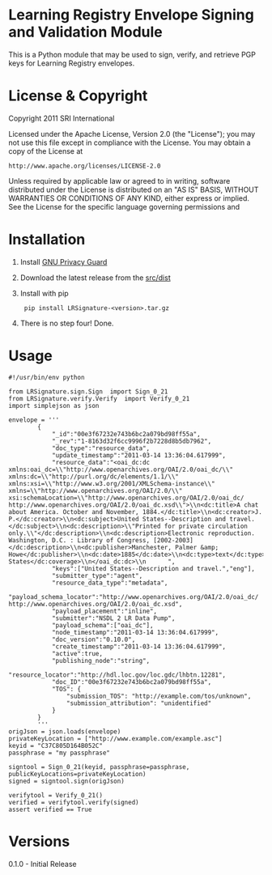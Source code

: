 Learning Registry Envelope Signing and Validation Module
=========================================================

This is a Python module that may be used to sign, verify, and retrieve
PGP keys for Learning Registry envelopes.


License & Copyright
===================

Copyright 2011 SRI International

Licensed under the Apache License, Version 2.0 (the "License");
you may not use this file except in compliance with the License.
You may obtain a copy of the License at

    http://www.apache.org/licenses/LICENSE-2.0

Unless required by applicable law or agreed to in writing, software
distributed under the License is distributed on an "AS IS" BASIS,
WITHOUT WARRANTIES OR CONDITIONS OF ANY KIND, either express or implied.
See the License for the specific language governing permissions and


Installation
============

1. Install [GNU Privacy Guard](http://www.gnupg.org/)

2. Download the latest release from the [src/dist](./LRSignature/tree/master/src/dist)

3. Install with pip
        
        pip install LRSignature-<version>.tar.gz
        
4. There is no step four! Done.


Usage
=====

    #!/usr/bin/env python

    from LRSignature.sign.Sign  import Sign_0_21
    from LRSignature.verify.Verify  import Verify_0_21
    import simplejson as json
    
    envelope = '''
            {
                "_id":"00e3f67232e743b6bc2a079bd98ff55a",
                "_rev":"1-8163d32f6cc9996f2b7228d8b5db7962",
                "doc_type":"resource_data",
                "update_timestamp":"2011-03-14 13:36:04.617999",
                "resource_data":"<oai_dc:dc xmlns:oai_dc=\\"http://www.openarchives.org/OAI/2.0/oai_dc/\\" xmlns:dc=\\"http://purl.org/dc/elements/1.1/\\" xmlns:xsi=\\"http://www.w3.org/2001/XMLSchema-instance\\" xmlns=\\"http://www.openarchives.org/OAI/2.0/\\" xsi:schemaLocation=\\"http://www.openarchives.org/OAI/2.0/oai_dc/                          http://www.openarchives.org/OAI/2.0/oai_dc.xsd\\">\\n<dc:title>A chat about America. October and November, 1884.</dc:title>\\n<dc:creator>J. P.</dc:creator>\\n<dc:subject>United States--Description and travel.</dc:subject>\\n<dc:description>\\"Printed for private circulation only.\\"</dc:description>\\n<dc:description>Electronic reproduction. Washington, D.C. : Library of Congress, [2002-2003]</dc:description>\\n<dc:publisher>Manchester, Palmer &amp; Howe</dc:publisher>\\n<dc:date>1885</dc:date>\\n<dc:type>text</dc:type>\\n<dc:identifier>http://hdl.loc.gov/loc.gdc/lhbtn.12281</dc:identifier>\\n<dc:language>eng</dc:language>\\n<dc:coverage>United States</dc:coverage>\\n</oai_dc:dc>\\n      ",
                "keys":["United States--Description and travel.","eng"],
                "submitter_type":"agent",
                "resource_data_type":"metadata",
                "payload_schema_locator":"http://www.openarchives.org/OAI/2.0/oai_dc/ http://www.openarchives.org/OAI/2.0/oai_dc.xsd",
                "payload_placement":"inline",
                "submitter":"NSDL 2 LR Data Pump",
                "payload_schema":["oai_dc"],
                "node_timestamp":"2011-03-14 13:36:04.617999",
                "doc_version":"0.10.0",
                "create_timestamp":"2011-03-14 13:36:04.617999",
                "active":true,
                "publishing_node":"string",
                "resource_locator":"http://hdl.loc.gov/loc.gdc/lhbtn.12281",
                "doc_ID":"00e3f67232e743b6bc2a079bd98ff55a",
                "TOS": {
                    "submission_TOS": "http://example.com/tos/unknown",
                    "submission_attribution": "unidentified"
                }
            }
            '''
    origJson = json.loads(envelope)
    privateKeyLocation = ["http://www.example.com/example.asc"]
    keyid = "C37C805D164B052C"
    passphrase = "my passphrase"

    signtool = Sign_0_21(keyid, passphrase=passphrase, publicKeyLocations=privateKeyLocation)
    signed = signtool.sign(origJson)
    
    verifytool = Verify_0_21()
    verified = verifytool.verify(signed)
    assert verified == True
    

Versions
========
0.1.0 - Initial Release

